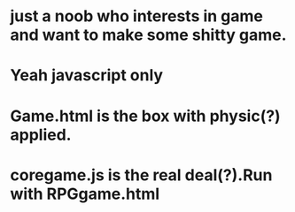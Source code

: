 # just a noob who interests in game and want to make some shitty game.
# Yeah javascript only
# Game.html is the box with physic(?) applied.
# coregame.js is the real deal(?).Run with RPGgame.html
